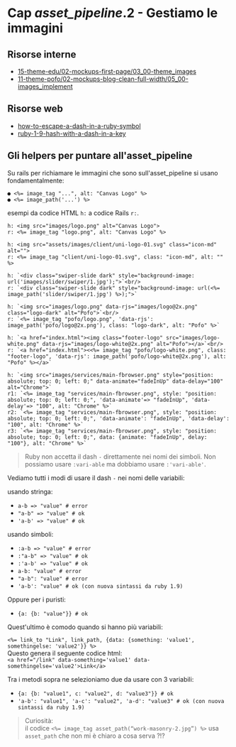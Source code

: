 # <a name="top"></a> Cap *asset_pipeline*.2 - Gestiamo le immagini



## Risorse interne

- [15-theme-edu/02-mockups-first-page/03_00-theme_images]()
- [11-theme-pofo/02-mockups-blog-clean-full-width/05_00-images_implement]()



## Risorse web

- [how-to-escape-a-dash-in-a-ruby-symbol](https://stackoverflow.com/questions/8482024/how-to-escape-a-dash-in-a-ruby-symbol)
- [ruby-1-9-hash-with-a-dash-in-a-key](https://stackoverflow.com/questions/2134702/ruby-1-9-hash-with-a-dash-in-a-key)





## Gli helpers per puntare all'asset_pipeline

Su rails per richiamare le immagini che sono sull'asset_pipeline si usano fondamentalmente:

```html+erb
● <%= image_tag "...", alt: "Canvas Logo" %>
● <%= image_path('...') %>
```

esempi da codice HTML `h:` a codice Rails `r:`.

```html+erb
h: <img src="images/logo.png" alt="Canvas Logo">
r: <%= image_tag "logo.png", alt: "Canvas Logo" %>
```

```html+erb
h: <img src="assets/images/client/uni-logo-01.svg" class="icon-md" alt="">
r: <%= image_tag "client/uni-logo-01.svg", class: "icon-md", alt: "" %>
```

```html+erb
h: `<div class="swiper-slide dark" style="background-image: url('images/slider/swiper/1.jpg');">`<br/>
r: `<div class="swiper-slide dark" style="background-image: url(<%= image_path('slider/swiper/1.jpg') %>);">`
```

```html+erb
h: `<img src="images/logo.png" data-rjs="images/logo@2x.png" class="logo-dark" alt="Pofo">`<br/>
r: `<%= image_tag "pofo/logo.png", 'data-rjs': image_path('pofo/logo@2x.png'), class: "logo-dark", alt: "Pofo" %>`
```

```html+erb
h: `<a href="index.html"><img class="footer-logo" src="images/logo-white.png" data-rjs="images/logo-white@2x.png" alt="Pofo"></a>`<br/>
r: `<a href="index.html"><<%= image_tag "pofo/logo-white.png", class: "footer-logo", 'data-rjs': image_path('pofo/logo-white@2x.png'), alt: "Pofo" %></a>`
```

```html+erb
h: `<img src="images/services/main-fbrowser.png" style="position: absolute; top: 0; left: 0;" data-animate="fadeInUp" data-delay="100" alt="Chrome">`
r1: `<%= image_tag "services/main-fbrowser.png", style: "position: absolute; top: 0; left: 0;", 'data-animate'=> "fadeInUp", 'data-delay'=> "100", alt: "Chrome" %>`
r2: `<%= image_tag "services/main-fbrowser.png", style: "position: absolute; top: 0; left: 0;", 'data-animate': "fadeInUp", 'data-delay': "100", alt: "Chrome" %>`
r3: `<%= image_tag "services/main-fbrowser.png", style: "position: absolute; top: 0; left: 0;", data: {animate: "fadeInUp", delay: "100"}, alt: "Chrome" %>`
```

> Ruby non accetta il dash `-` direttamente nei nomi dei simboli. 
> Non possiamo usare `:vari-able` ma dobbiamo usare `:'vari-able'`.

Vediamo tutti i modi di usare il dash `-` nei nomi delle variabili:

usando stringa:

- `a-b => "value" # error`
- `"a-b" => "value" # ok`
- `'a-b' => "value" # ok`

usando simboli:

- `:a-b => "value" # error`
- `:"a-b" => "value" # ok`
- `:'a-b' => "value" # ok`
- `a-b: "value" # error`
- `"a-b": "value" # error`
- `'a-b': "value" # ok (con nuova sintassi da ruby 1.9)`

Oppure per i puristi:

- `{a: {b: "value"}} # ok`

Quest'ultimo è comodo quando si hanno più variabili:

`<%= link_to "Link", link_path, {data: {something: 'value1', somethingelse: 'value2'}} %>` <br/>
Questo genera il seguente codice html: <br/>
`<a href="/link" data-something='value1' data-somethingelse='value2'>Link</a>`

Tra i metodi sopra ne selezioniamo due da usare con 3 variabili:

- `{a: {b: "value1", c: "value2", d: "value3"}} # ok`
- `'a-b': "value1", 'a-c': "value2", 'a-d': "value3" # ok (con nuova sintassi da ruby 1.9)`


> Curiosità:<br/>
> il codice `<%= image_tag asset_path(“work-masonry-2.jpg”) %>` usa `asset_path` che non mi è chiaro a cosa serva ?!?
